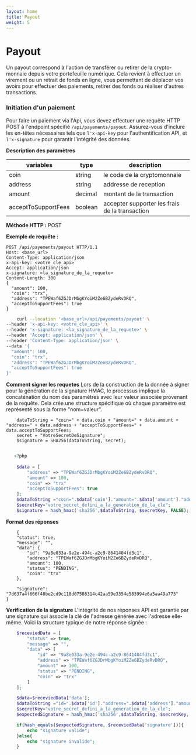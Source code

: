 ```yaml
---
layout: home
title: Payout 
weight: 5
---
```


# Payout

Un payout correspond à l'action de transférer ou retirer de la crypto-monnaie depuis votre portefeuille numérique. Cela revient à effectuer un virement ou un retrait de fonds en ligne, vous permettant de déplacer vos avoirs pour effectuer des paiements, retirer des fonds ou réaliser d'autres transactions.

### Initiation d'un paiement
Pour faire un paiement via l'Api, vous devez effectuer une requête HTTP POST à l'endpoint spécifié `/api/payements/payout`. Assurez-vous d'inclure les en-têtes nécessaires tels que `l'x-api-key` pour l'authentification API, et `l'x-signature` pour garantir l'intégrité des données.

**Description des paramètres**

| variables | type | description |
| --- | --- | --- |
| coin | string | le code de la cryptomonnaie |
| address | string | addresse de reception |
| amount | decimal | montant de la transaction |
| acceptToSupportFees | boolean | accepter supporter les frais de la transaction |

**Méthode HTTP :** POST

**Exemple de requête :**

``` http
POST /api/payements/payout HTTP/1.1
Host: <base_url>
Content-Type: application/json
x-api-key: <votre_cle_api>
Accept: application/json
x-signature: <la_signature_de_la_requete>
Content-Length: 300
{
  "amount": 100,
  "coin": "trx",
  "address": "TPEWaf6ZGJDrMbgKYoiM2Ze6BZydeRvDRQ",
  "acceptToSupportFees": true
}
```

``` bash
    curl --location '<base_url>/api/payements/payout' \
--header 'x-api-key: <votre_cle_api>' \
--header 'x-signature: <la_signature_de_la_requete>' \
--header 'Accept: application/json' \
--header 'Content-Type: application/json' \
--data '{
  "amount": 100,
  "coin": "trx",
  "address": "TPEWaf6ZGJDrMbgKYoiM2Ze6BZydeRvDRQ",
  "acceptToSupportFees": true
}'

```
**Comment signer les requetes**
Lors de la construction de la donnée à signer pour la génération de la signature HMAC, le processus implique la concaténation du nom des paramètres avec leur valeur associée provenant de la requête. Cela crée une structure spécifique où chaque paramètre est représenté sous la forme "nom=valeur".

```
    dataToString = "coin=" + data.coin + "amount=" + data.amount + "address=" + data.address + "acceptToSupportFees=" + data.acceptToSupportFees;
    secret = "VotreSecretDeSignature";
    $signature = SHA256(dataToString, secret);
```

```php

   <?php
   
    $data = [
        "address" => "TPEWaf6ZGJDrMbgKYoiM2Ze6BZydeRvDRQ",
        "amount" => 100,
        "coin" => "trx"
        "acceptToSupportFees": true
    ];
    $dataToString ="coin=".$data['coin']."amount=".$data['amount']."address=".$data['address']."acceptToSupportFees="$data['acceptToSupportFees'];
    $secretKey="votre_secret_defini_a_la_generation_de_la_cle";
    $signature = hash_hmac('sha256',$dataToString, $secretKey, FALSE);

```

**Format des réponses**

```
    {
    "status": true,
    "message": "",
    "data": {
        "id": "9a8e033a-9e2e-494c-a2c9-8641404fd3c1",
        "address": "TPEWaf6ZGJDrMbgKYoiM2Ze6BZydeRvDRQ",
        "amount": 100,
        "status": "PENDING",
        "coin": "trx"
    },

    "signature": "7d637a4f666f48be2cd9c118d07508314c42aa59e3354e583994e6a5aa49a773"
}

```

**Verification de la signature**
L'intégrité de nos réponses API est garantie par une signature qui associe la clé de l'adresse générée avec l'adresse elle-même. Voici la structure typique de notre réponse signée :


```php
    $receviedData = [
        "status" => true,
        "message" => "",
        "data" => [
            "id" => "9a8e033a-9e2e-494c-a2c9-8641404fd3c1",
            "address" => "TPEWaf6ZGJDrMbgKYoiM2Ze6BZydeRvDRQ",
            "amount" => 100,
            "status" => "PENDING",
            "coin" => "trx"
        ]
    ];

    $data=$receviedData['data'];
    $dataToString ="id=".$data['id']."address=".$data['address']."amount=".$data['amount']."status="$data['status']."coin=".$data['coin'];
    $secretKey="votre_secret_defini_a_la_generation_de_la_cle";
    $expectedSignature = hash_hmac('sha256',$dataToString, $secretKey, FALSE);

    if(hash_equals($expectedSignature, $receviedData['signature'])){
        echo "signature valide";
    }else{
        echo "signature invalide";
    }

```